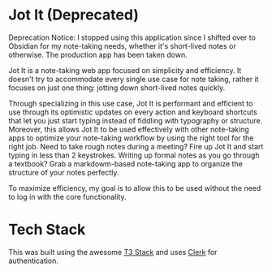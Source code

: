 # Jot It (Deprecated)

Deprecation Notice: I stopped using this application since I shifted over to Obsidian for my note-taking needs, whether it's short-lived notes or otherwise. The production app has been taken down.

Jot It is a note-taking web app focused on simplicity and efficiency. It doesn't try to accommodate every single use case for note taking, rather it focuses on just one thing: jotting down short-lived notes quickly. 

Through specializing in this use case, Jot It is performant and efficient to use through its optimistic updates on every action and keyboard shortcuts that let you just start typing instead of fiddling with typography or structure. Moreover, this allows Jot It to be used effectively with other note-taking apps to optimize your note-taking workflow by using the right tool for the right job. Need to take rough notes during a meeting? Fire up Jot It and start typing in less than 2 keystrokes. Writing up formal notes as you go through a textbook? Grab a markdowm-based note-taking app to organize the structure of your notes perfectly.

To maximize efficiency, my goal is to allow this to be used without the need to log in with the core functionality. 

# Tech Stack

This was built using the awesome [T3 Stack](https://create.t3.gg/) and uses [Clerk](https://clerk.com/) for authentication.
